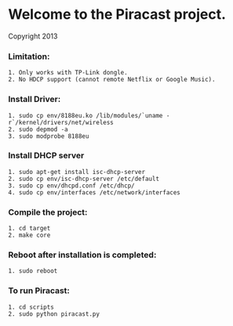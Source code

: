 Welcome to the Piracast project. 
=========
Copyright 2013

### Limitation: 
    1. Only works with TP-Link dongle.
    2. No HDCP support (cannot remote Netflix or Google Music). 

### Install Driver:
    1. sudo cp env/8188eu.ko /lib/modules/`uname -r`/kernel/drivers/net/wireless
    2. sudo depmod -a
    3. sudo modprobe 8188eu

### Install DHCP server
    1. sudo apt-get install isc-dhcp-server
    2. sudo cp env/isc-dhcp-server /etc/default
    3. sudo cp env/dhcpd.conf /etc/dhcp/
    4. sudo cp env/interfaces /etc/network/interfaces

### Compile the project: 
    1. cd target
    2. make core

### Reboot after installation is completed:
    1. sudo reboot

### To run Piracast:
    1. cd scripts
    2. sudo python piracast.py
